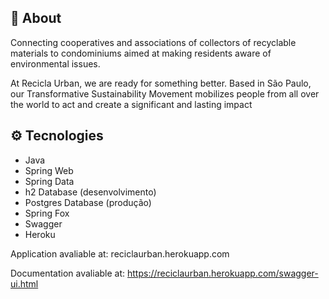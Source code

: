 

## 🔖 About

Connecting cooperatives and associations of collectors of recyclable materials to condominiums aimed at making residents aware of environmental issues.

At Recicla Urban, we are ready for something better. Based in São Paulo, our Transformative Sustainability Movement mobilizes people from all over the world to act and create a significant and lasting impact



## ⚙ Tecnologies

- Java
- Spring Web
- Spring Data
- h2 Database (desenvolvimento)
- Postgres Database (produção)
- Spring Fox
- Swagger 
- Heroku

Application avaliable at: reciclaurban.herokuapp.com

Documentation avaliable at: https://reciclaurban.herokuapp.com/swagger-ui.html

